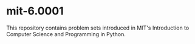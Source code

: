# mit-6.0001
This repository contains problem sets introduced in MIT's Introduction to Computer Science and Programming in Python. 
